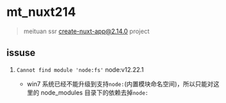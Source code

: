 # mt_nuxt214

> meituan ssr create-nuxt-app@2.14.0 project

## issuse

1. `Cannot find module 'node:fs'` node:v12.22.1

   - win7 系统已经不能升级到支持`node:`(内置模块命名空间)，所以只能对这里的 node_modules 目录下的依赖去掉`node:`
